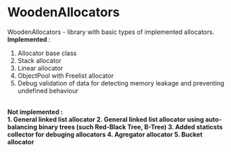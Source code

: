 # WoodenAllocators
WoodenAllocators - library with basic types of implemented allocators.
<br>
<b> Implemented </b>:
1. Allocator base class
2. Stack allocator
3. Linear allocator
4. ObjectPool with Freelist allocator
5. Debug validation of data for detecting memory leakage and preventing undefined behaviour
<br>
<b> Not implemented <b>:<br>
1. General linked list allocator
2. General linked list allocator using auto-balancing binary trees (such Red-Black Tree, B-Tree)
3. Added staticsts collector for debuging allocators
4. Agregator allocator
5. Bucket allocator
